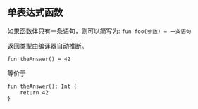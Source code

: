 ## 单表达式函数

如果函数体只有一条语句，则可以简写为: `fun foo(参数) = 一条语句`

返回类型由编译器自动推断。

```
fun theAnswer() = 42
```

等价于

```
fun theAnswer(): Int {
    return 42
}
```
